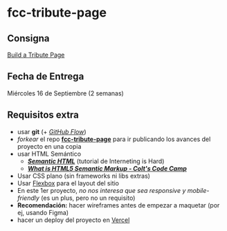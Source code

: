 # fcc-tribute-page

## Consigna

[Build a Tribute Page](https://www.freecodecamp.org/learn/responsive-web-design/responsive-web-design-projects/build-a-tribute-page)

## Fecha de Entrega

Miércoles 16 de Septiembre (2 semanas)

## Requisitos extra

- usar **git** (+ *[GitHub Flow](https://guides.github.com/introduction/flow/)*)
- *forkear* el repo **[fcc-tribute-page](https://github.com/undefinedschool/fcc-tribute-page)** para ir publicando los avances del proyecto en una copia
- usar HTML Semántico
    - ***[Semantic HTML](https://www.internetingishard.com/html-and-css/semantic-html/)*** (tutorial de Interneting is Hard)
    - ***[What is HTML5 Semantic Markup - Colt's Code Camp](https://www.youtube.com/watch?v=naha1DIHK4E)***
- Usar CSS plano (sin frameworks ni libs extras)
- Usar [Flexbox](https://www.internetingishard.com/html-and-css/flexbox/) para el layout del sitio
- En este 1er proyecto, _no nos interesa que sea responsive y mobile-friendly_ (es un plus, pero no un requisito)
- **Recomendación:** hacer wireframes antes de empezar a maquetar (por ej, usando Figma)
- hacer un deploy del proyecto en [Vercel](https://vercel.com/)



